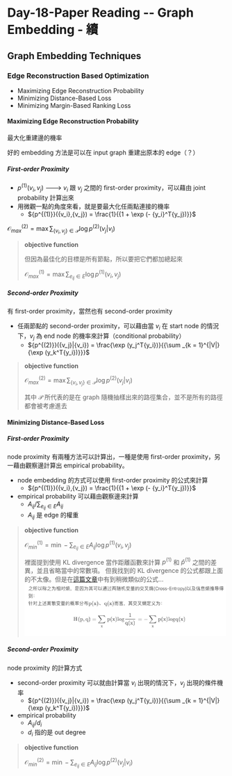 # Day-18-Paper Reading -- Graph Embedding - 續

## Graph Embedding Techniques

### Edge Reconstruction Based Optimization
- Maximizing Edge Reconstruction Probability
- Minimizing Distance-Based Loss
- Minimizing Margin-Based Ranking Loss

#### Maximizing Edge Reconstruction Probability
最大化重建邊的機率

好的 embedding 方法是可以在 input graph 重建出原本的 edge（？）
##### First-order Proximity
- ${p^{(1)}}({v_i},{v_j})$ ---> $v_{i}$ 跟 $v_{j}$ 之間的 first-order proximity，可以藉由 joint probability 計算出來
- 用微觀一點的角度來看，就是要最大化任兩點連接的機率
  - ${p^{(1)}}({v_i},{v_j}) = \frac{1}{{1 + \exp (- {y_i}^T{y_j})}}$ 

$\mathcal{O}_{max}^{(2)} = \mathop {\max} \sum _{{\lbrace v_i, v_j\rbrace} \in \mathcal{P}} {\log {p^{(2)}}({v_j}|{v_i})}$

> **objective function**
>
> 但因為最佳化的目標是所有節點，所以要把它們都加總起來  
> 
> $\mathcal{O}_{max}^{(1)} = \mathop {\max} \sum _{{e_{ij}} \in E} {\log {p^{(1)}}({v_i},{v_j})}$

##### Second-order Proximity
有 first-order proximity，當然也有 second-order proximity
- 任兩節點的 second-order proximity，可以藉由當 $v_{i}$ 在 start node 的情況下，$v_{j}$ 為 end node 的機率來計算（conditional probability）
  - ${p^{(2)}}({v_j}|{v_i}) = \frac{\exp (y_j^T{y_i})}{{\sum _{k = 1}^{|V|} {\exp (y_k^T{y_i})}}}$

> **objective function**
> 
> $\mathcal{O}_{max}^{(2)} = \mathop {\max} \sum _{{\lbrace v_i, v_j\rbrace} \in \mathcal{P}} {\log {p^{(2)}}({v_j}|{v_i})}$
> 
> 其中 $\mathcal{P}$ 所代表的是在 graph 隨機抽樣出來的路徑集合，並不是所有的路徑都會被考慮進去

#### Minimizing Distance-Based Loss

##### First-order Proximity
node proximity 有兩種方法可以計算出，一種是使用 first-order proximity，另一藉由觀察邊計算出 empirical probability。
- node embedding 的方式可以使用 first-order proximity 的公式來計算
  - ${p^{(1)}}({v_i},{v_j}) = \frac{1}{{1 + \exp (- {y_i}^T{y_j})}}$
- empirical probability 可以藉由觀察邊來計算
   - $A_{ij}/\sum \nolimits _{{e_{ij}} \in E} {A_{ij}}$
   - $A_{ij}$ 是 edge 的權重

> **objective function**  
> 
> $\mathcal{O}_{min}^{(1)} = \mathop {\min}- \mathop{\sum}_{{e_{ij}} \in E} {A_{ij}\log {p^{(1)}}({v_i},{v_j})}$
> 
> 裡面提到使用 KL divergence 當作距離函數來計算 $p^{(1)}$ 和 $\hat{p}^{(1)}$ 之間的差異，並且省略當中的常數項。
> 但我找到的 KL divergence 的公式都跟上面的不太像。但是在[這篇文章](https://blog.csdn.net/weixin_34275246/article/details/105825529)中有到稍微類似的公式...
> ![](../image/image-49.png)

##### Second-order Proximity

node proximity 的計算方式
- second-order proximity 可以就由計算當 $v_{i}$ 出現的情況下，$v_{j}$ 出現的條件機率
  - ${p^{(2)}}({v_j}|{v_i}) = \frac{\exp (y_j^T{y_i})}{{\sum _{k = 1}^{|V|} {\exp (y_k^T{y_i})}}}$
- empirical probability 
  - $A_{ij}/d_i$
  - $d_{i}$ 指的是 out degree

> **objective function**
> 
> $\mathcal{O}_{min}^{(2)} = \mathop {\min} - \sum _{{e_{ij}} \in E} {A_{ij}\log {p^{(2)}}({v_j}|{v_i})}$